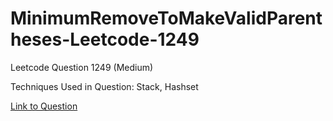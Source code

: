 # MinimumRemoveToMakeValidParentheses-Leetcode-1249

Leetcode Question 1249 (Medium)

Techniques Used in Question:
Stack, Hashset

[Link to Question](https://leetcode.com/problems/minimum-remove-to-make-valid-parentheses/)
